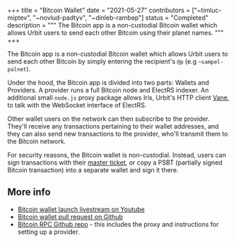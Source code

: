 +++
title = "Bitcoin Wallet"
date = "2021-05-27"
contributors = ["~timluc-miptev", "~novlud-padtyv", "~dinleb-rambep"]
status = "Completed"
description = """
The Bitcoin app is a non-custodial Bitcoin wallet which allows Urbit
users to send each other Bitcoin using their planet names.
"""
+++

The Bitcoin app is a non-custodial Bitcoin wallet which allows Urbit users to
send each other Bitcoin by simply entering the recipient's `@p` (e.g
`~sampel-palnet`).

Under the hood, the Bitcoin app is divided into two parts: Wallets and
Providers. A provider runs a full Bitcoin node and ElectRS indexer. An
additional small `node.js` proxy package allows Iris, Urbit's HTTP client
[Vane](https://urbit.org/docs/glossary/vane), to talk with the WebSocket
interface of ElectRS.

Other wallet users on the network can then subscribe to the provider. They'll
receive any transactions pertaining to their wallet addresses, and they can also
send new transactions to the provider, who'll transmit them to the Bitcoin
network.

For security reasons, the Bitcoin wallet is non-custodial. Instead, users can
sign transactions with their [master
ticket](https://urbit.org/using/id/hd-wallet), or copy a PSBT (partially signed
Bitcoin transaction) into a separate wallet and sign it there.

## More info

- [Bitcoin wallet launch livestream on
  Youtube](https://www.youtube.com/watch?v=_aRnfacZPto)
- [Bitcoin wallet pull request on Github](https://github.com/urbit/urbit/pull/4940)
- [Bitcoin RPC Github repo](https://github.com/urbit/urbit-bitcoin-rpc) - this
  includes the proxy and instructions for setting up a provider.
